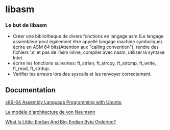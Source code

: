 # libasm

### Le but de libasm

- Créer une bibliothèque de divers fonctions en langage asm (Le langage assembleur peut également être appellé langage machine symbolique).  écrire en ASM 64 bits(Attention aux "calling convention"), rendre des fichiers ’.s’ et pas de l’asm inline, compiler avec nasm, utiliser la syntaxe Intel.
- écrire les fonctions suivantes: ft_strlen, ft_strcpy, ft_strcmp, ft_write, ft_read, ft_strdup.
- Verifier les erreurs lors des syscalls et les renvoyer correctement.

## Documentation

[x86-64 Assembly Language Programming with Ubuntu](https://github.com/raphifou15/libasm/blob/main/assembly64.pdf)

[Le modèle d'architecture de von Neumann](https://interstices.info/le-modele-darchitecture-de-von-neumann/)

[What Is Little-Endian And Big-Endian Byte Ordering?](https://www.section.io/engineering-education/what-is-little-endian-and-big-endian/#:~:text=Specifically%2C%20little%2Dendian%20is%20when,first%20(the%2012%20part).)
